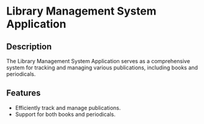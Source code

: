 # Library Management System Application

## Description
The Library Management System Application serves as a comprehensive system for tracking and managing various publications, including books and periodicals.

## Features
- Efficiently track and manage publications.
- Support for both books and periodicals.
